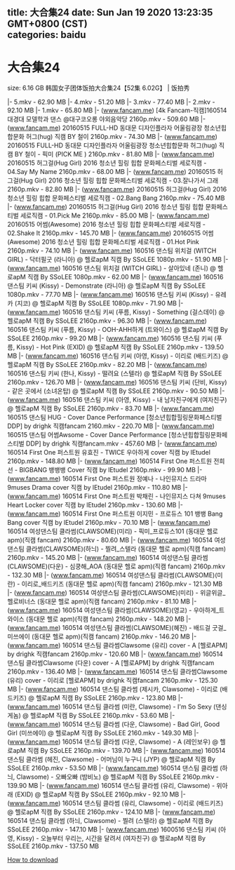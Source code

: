 
title: 大合集24
date: Sun Jan 19 2020 13:23:35 GMT+0800 (CST)    
categories: baidu
---

# 大合集24
size: 6.16 GB
 韩国女子团体饭拍大合集24【52集 6.02G】 | 饭拍秀
 
|- 5.mkv - 62.90 MB
|- 4.mkv - 51.20 MB
|- 3.mkv - 77.40 MB
|- 2.mkv - 92.10 MB
|- 1.mkv - 65.80 MB
|- (www.fancam.me) [4k Fancam-직캠]160514 대경대 모델학과 댄스 @대구코오롱 야외음악당 2160p.mkv - 509.60 MB
|- (www.fancam.me) 20160515 FULL-HD 동대문 디자인플라자 어울림광장 청소년힙합문화 허그(hug) 직캠 BY 철이 2160p.mkv - 74.30 MB
|- (www.fancam.me) 20160515 FULL-HD 동대문 디자인플라자 어울림광장 청소년힙합문화 허그(hug) 직캠 BY 철이 - 픽미 (PICK ME ) 2160p.mkv - 81.80 MB
|- (www.fancam.me) 20160515 허그걸(Hug Girl) 2016 청소년 힐링 힙합 문화페스티벌 세로직캠 - 04.Say My Name 2160p.mkv - 68.00 MB
|- (www.fancam.me) 20160515 허그걸(Hug Girl) 2016 청소년 힐링 힙합 문화페스티벌 세로직캠 - 03.잘나가서 그래 2160p.mkv - 82.80 MB
|- (www.fancam.me) 20160515 허그걸(Hug Girl) 2016 청소년 힐링 힙합 문화페스티벌 세로직캠 - 02.Bang Bang 2160p.mkv - 75.40 MB
|- (www.fancam.me) 20160515 허그걸(Hug Girl) 2016 청소년 힐링 힙합 문화페스티벌 세로직캠 - 01.Pick Me 2160p.mkv - 85.00 MB
|- (www.fancam.me) 20160515 어썸(Awesome) 2016 청소년 힐링 힙합 문화페스티벌 세로직캠 - 02.Shake It 2160p.mkv - 145.70 MB
|- (www.fancam.me) 20160515 어썸(Awesome) 2016 청소년 힐링 힙합 문화페스티벌 세로직캠 - 01.Hot Pink 2160p.mkv - 74.10 MB
|- (www.fancam.me) 160516 댄스팀 위치걸 (WITCH GIRL) - 닥터필굿 (라니아) @ 헬로apM 직캠 By SSoLEE 1080p.mkv - 51.90 MB
|- (www.fancam.me) 160516 댄스팀 위치걸 (WITCH GIRL) - 살아있네 (존니) @ 헬로apM 직캠 By SSoLEE 1080p.mkv - 62.00 MB
|- (www.fancam.me) 160516 댄스팀 키씨 (Kissy) - Demonstrate (라니아) @ 헬로apM 직캠 By SSoLEE 1080p.mkv - 77.70 MB
|- (www.fancam.me) 160516 댄스팀 키씨 (Kissy) - 유레카 (지코) @ 헬로apM 직캠 By SSoLEE 1080p.mkv - 71.90 MB
|- (www.fancam.me) 160516 댄스팀 키씨 (푸름, Kissy) - Something (걸스데이) @ 헬로apM 직캠 By SSoLEE 2160p.mkv - 96.30 MB
|- (www.fancam.me) 160516 댄스팀 키씨 (푸름, Kissy) - OOH-AHH하게 (트와이스) @ 헬로apM 직캠 By SSoLEE 2160p.mkv - 99.20 MB
|- (www.fancam.me) 160516 댄스팀 키씨 (푸름, Kissy) - Hot Pink (EXID) @ 헬로apM 직캠 By SSoLEE 2160p.mkv - 139.50 MB
|- (www.fancam.me) 160516 댄스팀 키씨 (아영, Kissy) - 이리로 (배드키즈) @헬로apM 직캠 By SSoLEE 2160p.mkv - 82.20 MB
|- (www.fancam.me) 160516 댄스팀 키씨 (한나, Kissy) - 떨려요 (스텔라) @ 헬로apM 직캠 By SSoLEE 2160p.mkv - 126.70 MB
|- (www.fancam.me) 160516 댄스팀 키씨 (단비, Kissy) - 같은 곳에서 (소녀온탑) @ 헬로apM 직캠 By SSoLEE 2160p.mkv - 90.50 MB
|- (www.fancam.me) 160516 댄스팀 키씨 (아영, Kissy) - 내 남자친구에게 (여자친구) @ 헬로apM 직캠 By SSoLEE 2160p.mkv - 83.70 MB
|- (www.fancam.me) 160515 댄스팀 HUG - Cover Dance Performance [청소년힙합힐링문화페스티벌 DDP] by drighk 직캠fancam 2160.mkv - 220.70 MB
|- (www.fancam.me) 160515 댄스팀 어썸Awsome - Cover Dance Performance [청소년힙합힐링문화페스티벌 DDP] by drighk 직캠fancam.mkv - 457.60 MB
|- (www.fancam.me) 160514 First One 퍼스트원 유효진 - TWICE 우아하게 cover 직캠 by lEtudel 2160p.mkv - 148.80 MB
|- (www.fancam.me) 160514 First One 퍼스트원 전희선 - BIGBANG 뱅뱅뱅 Cover 직캠 by lEtudel 2160p.mkv - 99.90 MB
|- (www.fancam.me) 160514 First One 퍼스트원 정예나 - 나인뮤지스 드라마 9muses Drama cover 직캠 by lEtudel 2160p.mkv - 110.80 MB
|- (www.fancam.me) 160514 First One 퍼스트원 박채린 - 나인뮤지스 다쳐 9muses Heart Locker cover 직캠 by lEtudel 2160p.mkv - 130.60 MB
|- (www.fancam.me) 160514 First One 퍼스트원 이지민 - 프로듀스 101 뱅뱅 Bang Bang cover 직캠 by lEtudel 2160p.mkv - 70.10 MB
|- (www.fancam.me) 160514 여성댄스팀 클라썸(CLAWSOME)(미리) - 픽미_프로듀스101 (동대문 헬로 apm)(직캠 fancam) 2160p.mkv - 80.60 MB
|- (www.fancam.me) 160514 여성댄스팀 클라썸(CLAWSOME)(하늬) - 찔려_스텔라 (동대문 헬로 apm)(직캠 fancam) 2160p.mkv - 145.20 MB
|- (www.fancam.me) 160514 여성댄스팀 클라썸(CLAWSOME)(다운) - 심쿵해_AOA (동대문 헬로 apm)(직캠 fancam) 2160p.mkv - 132.30 MB
|- (www.fancam.me) 160514 여성댄스팀 클라썸(CLAWSOME)(미란) - 이리로_배드키즈 (동대문 헬로 apm)(직캠 fancam) 2160p.mkv - 121.30 MB
|- (www.fancam.me) 160514 여성댄스팀 클라썸(CLAWSOME)(미리) - 위글위글_헬로비너스 (동대문 헬로 apm)(직캠 fancam) 2160p.mkv - 81.10 MB
|- (www.fancam.me) 160514 여성댄스팀 클라썸(CLAWSOME)(영교) - 우아하게_트와이스 (동대문 헬로 apm)(직캠 fancam) 2160p.mkv - 148.20 MB
|- (www.fancam.me) 160514 여성댄스팀 클라썸(CLAWSOME)(혜진) - 배드걸 굿걸_미쓰에이 (동대문 헬로 apm)(직캠 fancam) 2160p.mkv - 146.20 MB
|- (www.fancam.me) 160514 댄스팀 클라썸Clawsome (유리) cover - A [헬로APM] by drighk 직캠fancam 2160p.mkv - 120.60 MB
|- (www.fancam.me) 160514 댄스팀 클라썸Clawsome (다운) cover - A [헬로APM] by drighk 직캠fancam 2160p.mkv - 136.40 MB
|- (www.fancam.me) 160514 댄스팀 클라썸Clawsome (유리) cover - 이리로 [헬로APM] by drighk 직캠fancam 2160p.mkv - 125.30 MB
|- (www.fancam.me) 160514 댄스팀 클라썸 (제시카, Clawsome) - 이리로 (배드키즈) @ 헬로apM 직캠 By SSoLEE 2160p.mkv - 123.80 MB
|- (www.fancam.me) 160514 댄스팀 클라썸 (미란, Clawsome) - I'm So Sexy (댄싱게놈) @ 헬로apM 직캠 By SSoLEE 2160p.mkv - 53.60 MB
|- (www.fancam.me) 160514 댄스팀 클라썸 (다운, Clawsome) - Bad Girl, Good Girl (미쓰에이) @ 헬로apM 직캠 By SSoLEE 2160.mkv - 149.30 MB
|- (www.fancam.me) 160514 댄스팀 클라썸 (다운, Clawsome) - A (레인보우) @ 헬로apM 직캠 By SSoLEE 2160p.mkv - 139.70 MB
|- (www.fancam.me) 160514 댄스팀 클라썸 (헤진, Clawsome) - 어머님이 누구니 (JYP) @ 헬로apM 직캠 By SSoLEE 2160p.mkv - 53.50 MB
|- (www.fancam.me) 160514 댄스팀 클라썸 (하늬, Clawsome) - 오빠오빠 (밤비노) @ 헬로apM 직캠 By SSoLEE 2160p.mkv - 139.90 MB
|- (www.fancam.me) 160514 댄스팀 클라썸 (유리, Clawsome) - 위아래 (EXID) @ 헬로apM 직캠 By SSoLEE 2160p.mkv - 92.10 MB
|- (www.fancam.me) 160514 댄스팀 클라썸 (유리, Clawsome) - 이리로 (배드키즈) @ 헬로apM 직캠 By SSoLEE 2160p.mkv - 124.10 MB
|- (www.fancam.me) 160514 댄스팀 클라썸 (하늬, Clawsome) - 찔려 (스텔라) @ 헬로apM 직캠 By SSoLEE 2160p.mkv - 147.10 MB
|- (www.fancam.me) 1600516 댄스팀 키씨 (아영, Kissy) - 오늘부터 우리는, 시간을 달려서 (여자친구) @ 헬로apM 직캠 By SSoLEE 2160p.mkv - 137.50 MB

[How to download](https://bpcam.bemobtrk.com/go/2ceec3aa-1ca2-46d6-b9ff-aaa5c184517c?jno=121)